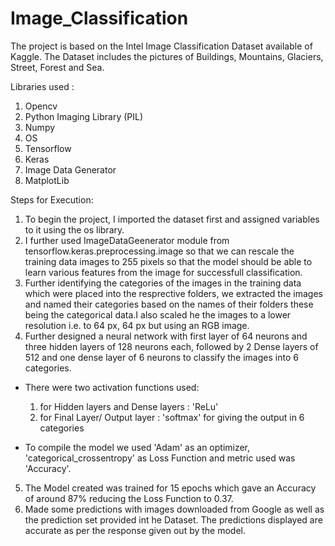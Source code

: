 # Image_Classification

The project is based on the Intel Image Classification Dataset available of Kaggle. The Dataset includes the pictures of Buildings, Mountains, Glaciers, Street, Forest and Sea.

Libraries used :
1. Opencv
2. Python Imaging Library (PIL)
3. Numpy
4. OS
5. Tensorflow
6. Keras
7. Image Data Generator
8. MatplotLib

Steps for Execution:
1. To begin the project, I imported the dataset first and assigned variables to it using the os library. 
2. I further used ImageDataGeenerator module from tensorflow.keras.preprocessing.image so that we can rescale the training data images to 255 pixels so that the model should be      able to learn various features from the image for successfull classification.
3. Further identifying the categories of the images in the training data which were placed into the resprective folders, we extracted the images and named their categories based      on the names of their folders these being the categorical data.I also scaled he the images to a lower resolution i.e. to 64 px, 64 px but using an RGB image.
4. Further designed a neural network with first layer of 64 neurons and three hidden layers of 128 neurons each, followed by 2 Dense layers of 512 and one dense layer of 6 neurons    to classify the images into 6 categories.


* There were two activation functions used:
    1. for Hidden layers and Dense layers : 'ReLu'
    2. for Final Layer/ Output layer : 'softmax' for giving the output in 6 categories

* To compile the model we used 'Adam' as an optimizer, 'categorical_crossentropy' as Loss Function and metric used was 'Accuracy'.

5. The Model created was trained for 15 epochs which gave an Accuracy of around 87% reducing the Loss Function to 0.37.
6. Made some predictions with images downloaded from Google as well as the prediction set provided int he Dataset. The predictions displayed are accurate as per the response given    out by the model.
